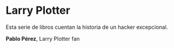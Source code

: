 # Larry Plotter

Esta serie de libros cuentan la historia de un hacker excepcional.

**Pablo Pérez**, Larry Plotter fan
